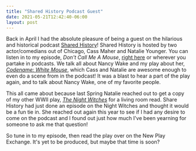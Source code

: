 ```yaml
---
title: "Shared History Podcast Guest"
date: 2021-05-21T12:42:40-06:00
layout: post
---
```


Back in April I had the absolute pleasure of being a guest on the hilarious and historical podcast [Shared History]()! Shared History is hosted by two actor/comedians out of Chicago, Cass Maher and Natalie Younger. You can listen in to my episode, *Don't Call Me A Mouse*, [right here](https://podcasts.apple.com/us/podcast/shared-history/id1469005651) or wherever you partake in podcasts. We talk all about Nancy Wake and my play about her, [*Codename: White Mouse*](https://newplayexchange.org/plays/48794/codename-white-mouse), which Cass and Natalie are awesome enough to even do a scene from in the podcast! It was a blast to hear a part of the play again, and to talk about Nancy Wake, one of my favorite people.

This all came about because last Spring Natalie reached out to get a copy of my other WWII play, [*The Night Witches*](https://www.dramaticpublishing.com/the-night-witches) for a living room read. Share History had just done an episode on the Night Witches and thought it would be a fun tie in. She reached out again this year to see if I had any desire to come on the podcast and I found out just how much I've been yearning for someone to ask me that question!

So tune in to my episode, then read the play over on the New Play Exchange. It's yet to be produced, but maybe that time is soon?
